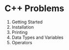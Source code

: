 # C++ Problems

01. Getting Started
02. Installation
03. Printing
04. Data Types and Variables
05. Operators